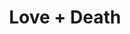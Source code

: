 ---
pid: CH240
title: Love + Death
location_transcription: Dispersed
zipcode: '19147'
outside_phl: 
neighborhood: Queen Village,Bella Vista,Pennsport,Italian Market
age: '49'
age_range: 40-49
instagram: 
image_file_name: CH_240.jpg
proposal_transcription: Markers, dispersed around the city, that identify places where
  life-changing things happened to ppl - baby born, first kiss, arrival to US, drug
  overdose, shooting, etc. To bring out the resonances that ppl feel when they pass
  that special, marked space, to make the invisible passions + pains visible to others
  who share/walk through that same space.
topic: Family,Philadelphia
topic_summary: 0, 0
type: Stumble Stone
keywords_other: personal, people, life
credit: Roha
image_labels: 
twitter: 
facebook: 
permalink: "/monuments/ch240/"
layout: item-page
---